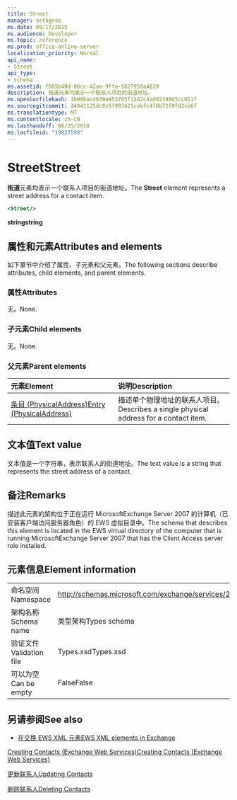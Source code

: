 ```yaml
---
title: Street
manager: sethgros
ms.date: 09/17/2015
ms.audience: Developer
ms.topic: reference
ms.prod: office-online-server
localization_priority: Normal
api_name:
- Street
api_type:
- schema
ms.assetid: f505b40d-86cc-42aa-9ffa-9827959a4839
description: 街道元素均表示一个联系人项目的街道地址。
ms.openlocfilehash: 1b98bac4639e953705f1242c4ad0238865cc011f
ms.sourcegitcommit: 34041125dc8c5f993b21cebfc4f8b72f0fd2cb6f
ms.translationtype: MT
ms.contentlocale: zh-CN
ms.lasthandoff: 06/25/2018
ms.locfileid: "19827598"
---
```

# <a name="street"></a><span data-ttu-id="dc135-103">Street</span><span class="sxs-lookup"><span data-stu-id="dc135-103">Street</span></span>

<span data-ttu-id="dc135-104">**街道**元素均表示一个联系人项目的街道地址。</span><span class="sxs-lookup"><span data-stu-id="dc135-104">The **Street** element represents a street address for a contact item.</span></span> 
  
```xml
<Street/>
```

 <span data-ttu-id="dc135-105">**string**</span><span class="sxs-lookup"><span data-stu-id="dc135-105">**string**</span></span>
## <a name="attributes-and-elements"></a><span data-ttu-id="dc135-106">属性和元素</span><span class="sxs-lookup"><span data-stu-id="dc135-106">Attributes and elements</span></span>

<span data-ttu-id="dc135-107">如下章节中介绍了属性、子元素和父元素。</span><span class="sxs-lookup"><span data-stu-id="dc135-107">The following sections describe attributes, child elements, and parent elements.</span></span>
  
### <a name="attributes"></a><span data-ttu-id="dc135-108">属性</span><span class="sxs-lookup"><span data-stu-id="dc135-108">Attributes</span></span>

<span data-ttu-id="dc135-109">无。</span><span class="sxs-lookup"><span data-stu-id="dc135-109">None.</span></span>
  
### <a name="child-elements"></a><span data-ttu-id="dc135-110">子元素</span><span class="sxs-lookup"><span data-stu-id="dc135-110">Child elements</span></span>

<span data-ttu-id="dc135-111">无。</span><span class="sxs-lookup"><span data-stu-id="dc135-111">None.</span></span>
  
### <a name="parent-elements"></a><span data-ttu-id="dc135-112">父元素</span><span class="sxs-lookup"><span data-stu-id="dc135-112">Parent elements</span></span>

|<span data-ttu-id="dc135-113">**元素**</span><span class="sxs-lookup"><span data-stu-id="dc135-113">**Element**</span></span>|<span data-ttu-id="dc135-114">**说明**</span><span class="sxs-lookup"><span data-stu-id="dc135-114">**Description**</span></span>|
|:-----|:-----|
|[<span data-ttu-id="dc135-115">条目 (PhysicalAddress)</span><span class="sxs-lookup"><span data-stu-id="dc135-115">Entry (PhysicalAddress)</span></span>](entry-physicaladdress.md) <br/> |<span data-ttu-id="dc135-116">描述单个物理地址的联系人项目。</span><span class="sxs-lookup"><span data-stu-id="dc135-116">Describes a single physical address for a contact item.</span></span>  <br/> |
   
## <a name="text-value"></a><span data-ttu-id="dc135-117">文本值</span><span class="sxs-lookup"><span data-stu-id="dc135-117">Text value</span></span>

<span data-ttu-id="dc135-118">文本值是一个字符串，表示联系人的街道地址。</span><span class="sxs-lookup"><span data-stu-id="dc135-118">The text value is a string that represents the street address of a contact.</span></span>
  
## <a name="remarks"></a><span data-ttu-id="dc135-119">备注</span><span class="sxs-lookup"><span data-stu-id="dc135-119">Remarks</span></span>

<span data-ttu-id="dc135-120">描述此元素的架构位于正在运行 MicrosoftExchange Server 2007 的计算机（已安装客户端访问服务器角色）的 EWS 虚拟目录中。</span><span class="sxs-lookup"><span data-stu-id="dc135-120">The schema that describes this element is located in the EWS virtual directory of the computer that is running MicrosoftExchange Server 2007 that has the Client Access server role installed.</span></span>
  
## <a name="element-information"></a><span data-ttu-id="dc135-121">元素信息</span><span class="sxs-lookup"><span data-stu-id="dc135-121">Element information</span></span>

|||
|:-----|:-----|
|<span data-ttu-id="dc135-122">命名空间</span><span class="sxs-lookup"><span data-stu-id="dc135-122">Namespace</span></span>  <br/> |http://schemas.microsoft.com/exchange/services/2006/types  <br/> |
|<span data-ttu-id="dc135-123">架构名称</span><span class="sxs-lookup"><span data-stu-id="dc135-123">Schema name</span></span>  <br/> |<span data-ttu-id="dc135-124">类型架构</span><span class="sxs-lookup"><span data-stu-id="dc135-124">Types schema</span></span>  <br/> |
|<span data-ttu-id="dc135-125">验证文件</span><span class="sxs-lookup"><span data-stu-id="dc135-125">Validation file</span></span>  <br/> |<span data-ttu-id="dc135-126">Types.xsd</span><span class="sxs-lookup"><span data-stu-id="dc135-126">Types.xsd</span></span>  <br/> |
|<span data-ttu-id="dc135-127">可以为空</span><span class="sxs-lookup"><span data-stu-id="dc135-127">Can be empty</span></span>  <br/> |<span data-ttu-id="dc135-128">False</span><span class="sxs-lookup"><span data-stu-id="dc135-128">False</span></span>  <br/> |
   
## <a name="see-also"></a><span data-ttu-id="dc135-129">另请参阅</span><span class="sxs-lookup"><span data-stu-id="dc135-129">See also</span></span>



- [<span data-ttu-id="dc135-130">在交换 EWS XML 元素</span><span class="sxs-lookup"><span data-stu-id="dc135-130">EWS XML elements in Exchange</span></span>](ews-xml-elements-in-exchange.md)


[<span data-ttu-id="dc135-131">Creating Contacts (Exchange Web Services)</span><span class="sxs-lookup"><span data-stu-id="dc135-131">Creating Contacts (Exchange Web Services)</span></span>](http://msdn.microsoft.com/library/4845917e-70d1-481c-bbd7-011ec6571789%28Office.15%29.aspx)
  
[<span data-ttu-id="dc135-132">更新联系人</span><span class="sxs-lookup"><span data-stu-id="dc135-132">Updating Contacts</span></span>](http://msdn.microsoft.com/library/9a865953-b94a-4229-b632-2dee433314be%28Office.15%29.aspx)
  
[<span data-ttu-id="dc135-133">删除联系人</span><span class="sxs-lookup"><span data-stu-id="dc135-133">Deleting Contacts</span></span>](http://msdn.microsoft.com/library/fcc3dc84-cd3e-455e-a1a7-ae6921c9b588%28Office.15%29.aspx)

